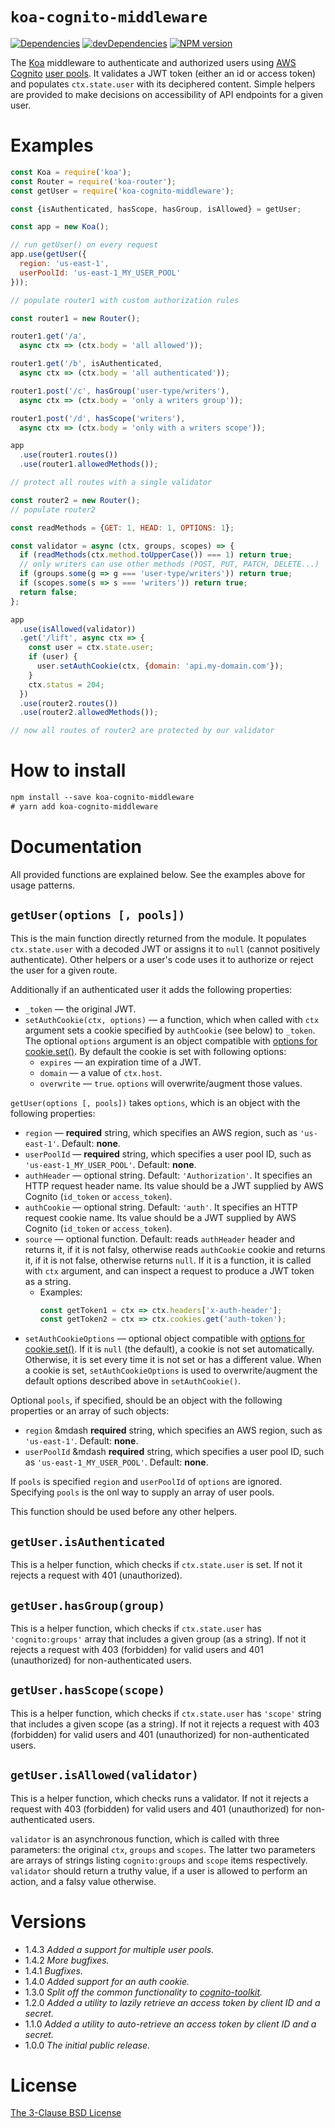 # `koa-cognito-middleware`

[![Dependencies][deps-image]][deps-url]
[![devDependencies][dev-deps-image]][dev-deps-url]
[![NPM version][npm-image]][npm-url]

The [Koa](https://koajs.com/) middleware to authenticate and authorized users using [AWS Cognito](https://aws.amazon.com/cognito/)
[user pools](https://docs.aws.amazon.com/cognito/latest/developerguide/cognito-user-identity-pools.html).
It validates a JWT token (either an id or access token) and populates `ctx.state.user` with its deciphered content.
Simple helpers are provided to make decisions on accessibility of API endpoints for a given user.

# Examples

```js
const Koa = require('koa');
const Router = require('koa-router');
const getUser = require('koa-cognito-middleware');

const {isAuthenticated, hasScope, hasGroup, isAllowed} = getUser;

const app = new Koa();

// run getUser() on every request
app.use(getUser({
  region: 'us-east-1',
  userPoolId: 'us-east-1_MY_USER_POOL'
}));

// populate router1 with custom authorization rules

const router1 = new Router();

router1.get('/a',
  async ctx => (ctx.body = 'all allowed'));

router1.get('/b', isAuthenticated,
  async ctx => (ctx.body = 'all authenticated'));

router1.post('/c', hasGroup('user-type/writers'),
  async ctx => (ctx.body = 'only a writers group'));

router1.post('/d', hasScope('writers'),
  async ctx => (ctx.body = 'only with a writers scope'));

app
  .use(router1.routes())
  .use(router1.allowedMethods());

// protect all routes with a single validator

const router2 = new Router();
// populate router2

const readMethods = {GET: 1, HEAD: 1, OPTIONS: 1};

const validator = async (ctx, groups, scopes) => {
  if (readMethods(ctx.method.toUpperCase()) === 1) return true;
  // only writers can use other methods (POST, PUT, PATCH, DELETE...)
  if (groups.some(g => g === 'user-type/writers')) return true;
  if (scopes.some(s => s === 'writers')) return true;
  return false;
};

app
  .use(isAllowed(validator))
  .get('/lift', async ctx => {
    const user = ctx.state.user;
    if (user) {
      user.setAuthCookie(ctx, {domain: 'api.my-domain.com'});
    }
    ctx.status = 204;
  })
  .use(router2.routes())
  .use(router2.allowedMethods());

// now all routes of router2 are protected by our validator
```

# How to install

```txt
npm install --save koa-cognito-middleware
# yarn add koa-cognito-middleware
```

# Documentation

All provided functions are explained below. See the examples above for usage patterns.

## `getUser(options [, pools])`

This is the main function directly returned from the module. It populates `ctx.state.user` with a decoded JWT or assigns it to `null` (cannot positively authenticate).
Other helpers or a user's code uses it to authorize or reject the user for a given route.

Additionally if an authenticated user it adds the following properties:

* `_token` &mdash; the original JWT.
* `setAuthCookie(ctx, options)` &mdash; a function, which when called with `ctx` argument sets a cookie specified by `authCookie` (see below) to `_token`.
  The optional `options` argument is an object compatible with [options for cookie.set()](https://github.com/pillarjs/cookies#cookiesset-name--value---options--).
  By default the cookie is set with following options:
    * `expires` &mdash; an expiration time of a JWT.
    * `domain` &mdash; a value of `ctx.host`.
    * `overwrite` &mdash; `true`.
  `options` will overwrite/augment those values.

`getUser(options [, pools])` takes `options`, which is an object with the following properties:

* `region` &mdash; **required** string, which specifies an AWS region, such as `'us-east-1'`. Default: **none**.
* `userPoolId` &mdash; **required** string, which specifies a user pool ID, such as `'us-east-1_MY_USER_POOL'`. Default: **none**.
* `authHeader` &mdash; optional string. Default: `'Authorization'`. It specifies an HTTP request header name. Its value should be a JWT supplied by AWS Cognito (`id_token` or `access_token`).
* `authCookie` &mdash; optional string. Default: `'auth'`. It specifies an HTTP request cookie name. Its value should be a JWT supplied by AWS Cognito (`id_token` or `access_token`).
* `source` &mdash; optional function. Default: reads `authHeader` header and returns it, if it is not falsy, otherwise reads `authCookie` cookie and returns it, if it is not false, otherwise returns `null`.
  If it is a function, it is called with `ctx` argument, and can inspect a request to produce a JWT token as a string.
    * Examples:
      ```js
      const getToken1 = ctx => ctx.headers['x-auth-header'];
      const getToken2 = ctx => ctx.cookies.get('auth-token');
      ```
* `setAuthCookieOptions` &mdash; optional object compatible with [options for cookie.set()](https://github.com/pillarjs/cookies#cookiesset-name--value---options--).
  If it is `null` (the default), a cookie is not set automatically. Otherwise, it is set every time it is not set or has a different value. When a cookie is set,
  `setAuthCookieOptions` is used to overwrite/augment the default options described above in `setAuthCookie()`.

Optional `pools`, if specified, should be an object with the following properties or an array of such objects:

* `region` &mdash **required** string, which specifies an AWS region, such as `'us-east-1'`. Default: **none**.
* `userPoolId` &mdash **required** string, which specifies a user pool ID, such as `'us-east-1_MY_USER_POOL'`. Default: **none**.

If `pools` is specified `region` and `userPoolId` of `options` are ignored. Specifying `pools` is the onl way to supply an array of user pools.

This function should be used before any other helpers.

## `getUser.isAuthenticated`

This is a helper function, which checks if `ctx.state.user` is set. If not it rejects a request with 401 (unauthorized).

## `getUser.hasGroup(group)`

This is a helper function, which checks if `ctx.state.user` has `'cognito:groups'` array that includes a given group (as a string).
If not it rejects a request with 403 (forbidden) for valid users and 401 (unauthorized) for non-authenticated users.

## `getUser.hasScope(scope)`

This is a helper function, which checks if `ctx.state.user` has `'scope'` string that includes a given scope (as a string).
If not it rejects a request with 403 (forbidden) for valid users and 401 (unauthorized) for non-authenticated users.

## `getUser.isAllowed(validator)`

This is a helper function, which checks runs a validator. If not it rejects a request with 403 (forbidden) for valid users and 401 (unauthorized) for non-authenticated users.

`validator` is an asynchronous function, which is called with three parameters: the original `ctx`, `groups` and `scopes`.
The latter two parameters are arrays of strings listing `cognito:groups` and `scope` items respectively.
`validator` should return a truthy value, if a user is allowed to perform an action, and a falsy value otherwise.

# Versions

- 1.4.3 *Added a support for multiple user pools.*
- 1.4.2 *More bugfixes.*
- 1.4.1 *Bugfixes.*
- 1.4.0 *Added support for an auth cookie.*
- 1.3.0 *Split off the common functionality to [cognito-toolkit](https://www.npmjs.com/package/cognito-toolkit).*
- 1.2.0 *Added a utility to lazily retrieve an access token by client ID and a secret.*
- 1.1.0 *Added a utility to auto-retrieve an access token by client ID and a secret.*
- 1.0.0 *The initial public release.*

# License

[The 3-Clause BSD License](https://opensource.org/licenses/BSD-3-Clause)

[npm-image]:       https://img.shields.io/npm/v/koa-cognito-middleware.svg
[npm-url]:         https://npmjs.org/package/koa-cognito-middleware
[deps-image]:      https://img.shields.io/david/uhop/koa-cognito-middleware.svg
[deps-url]:        https://david-dm.org/uhop/koa-cognito-middleware
[dev-deps-image]:  https://img.shields.io/david/dev/uhop/koa-cognito-middleware.svg
[dev-deps-url]:    https://david-dm.org/uhop/koa-cognito-middleware?type=dev
